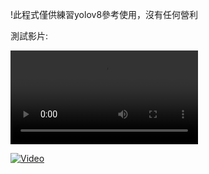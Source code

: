 !此程式僅供練習yolov8參考使用，沒有任何營利

測試影片:

![Alt text](D4_yolov8.mp4)


[![Video](https://img.youtube.com/vi/rI1ehBqyFAs/0.jpg)](https://www.youtube.com/watch?v=rI1ehBqyFAs)



